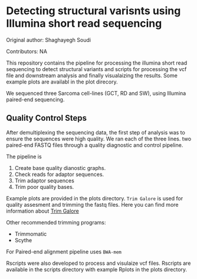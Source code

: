 # Detecting structural varisnts using Illumina short read sequencing

Original author: Shaghayegh Soudi

Contributors: NA

This repository contains the pipeline for processing the illumina short read sequencing to detect structural variants and scripts for processing the vcf file and downstream analysis and finally visualaizing the results. 
Some example plots are availabl in the plot direcory.

We sequenced three Sarcoma cell-lines (GCT, RD and SW), using Illumina paired-end sequencing.

## Quality Control Steps
After demultiplexing the sequencing data, the first step of analysis was to ensure the sequences were high quality. We ran each of the three lines. two paired-end FASTQ files through a quality diagnostic and control pipeline.

The pipeline is 
1. Create base quality dianostic graphs.
2. Check reads for adaptor sequences.
3. Trim adaptor sequences
4. Trim poor quality bases.

Example plots are provided in the plots directory.
```Trim Galore``` is used for quality assesment and trimming the fastq files.
Here you can find more information about [Trim Galore](https://github.com/FelixKrueger/TrimGalore) 

Other recommended trimming programs:
- Trimmomatic
- Scythe

For Paired-end alignment pipeline uses ```BWA-mem```

Rscripts were also developed to process and visulaize vcf files. Rscripts are available in the scripts directory with example Rplots in the plots directory. 
 
